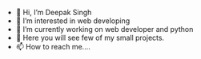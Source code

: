 - 👋 Hi, I’m Deepak Singh
- 👀 I’m interested in web developing
- 🌱 I’m currently working on web developer and python
- 💞️ Here you will see few of my small projects.
- 📫 How to reach me....

<!---
deepak00944/deepak00944 is a ✨ special ✨ repository because its `README.md` (this file) appears on your GitHub profile.
You can click the Preview link to take a look at your changes.
--->
